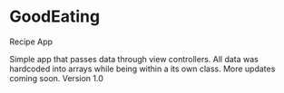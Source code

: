 # GoodEating
Recipe App

Simple app that passes data through view controllers. 
All data was hardcoded into arrays while being within a its own class. 
More updates coming soon. 
Version 1.0
